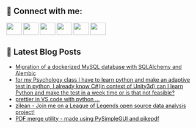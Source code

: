 ## 🔎 Connect with me:
[<img height="32" width="40" src="https://cdn.jsdelivr.net/npm/simple-icons@v5/icons/telegram.svg" />](https://t.me/bullbesh)
[<img height="32" width="40" src="https://cdn.jsdelivr.net/npm/simple-icons@v5/icons/vk.svg" />](https://vk.com/bullbesh)
[<img height="32" width="40" src="https://cdn.jsdelivr.net/npm/simple-icons@v5/icons/twitter.svg" />](https://twitter.com/bullbesh1)
[<img height="32" width="40" src="https://cdn.jsdelivr.net/npm/simple-icons@v5/icons/instagram.svg" />](https://www.instagram.com/bullbesh)
[<img height="32" width="40" src="https://cdn.jsdelivr.net/npm/simple-icons@v5/icons/reddit.svg" />](https://www.reddit.com/user/bullbesh)
[<img height="32" width="40" src="https://cdn.jsdelivr.net/npm/simple-icons@v5/icons/youtube.svg" />](https://www.youtube.com/channel/UCtfjRs6uzgq5mfm8S06WTcg)

## 📕 Latest Blog Posts
<!-- BLOG-POST-LIST:START -->
- [Migration of a dockerized MySQL database with SQLAlchemy and Alembic](https://www.reddit.com/r/Python/comments/va6q5m/migration_of_a_dockerized_mysql_database_with/)
- [for my Psychology class I have to learn python and make an adaptive test in python, I already know C#&lpar;in context of Unity3d&rpar; can I learn Python and make the test in a week time or is that not feasible?](https://www.reddit.com/r/Python/comments/va5q8s/for_my_psychology_class_i_have_to_learn_python/)
- [prettier in VS code with python ...](https://www.reddit.com/r/Python/comments/va5gsf/prettier_in_vs_code_with_python/)
- [zilean - Join me on a League of Legends open source data analysis project!](https://www.reddit.com/r/Python/comments/va5a6x/zilean_join_me_on_a_league_of_legends_open_source/)
- [PDF merge utility - made using PySimpleGUI and pikepdf](https://www.reddit.com/r/Python/comments/va54hb/pdf_merge_utility_made_using_pysimplegui_and/)
<!-- BLOG-POST-LIST:END -->
